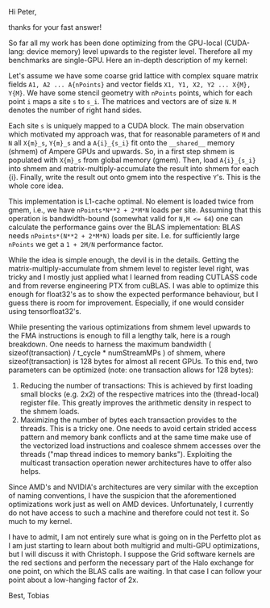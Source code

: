 Hi Peter,

thanks for your fast answer!

So far all my work has been done optimizing from the GPU-local (CUDA-lang: device memory) level upwards to the register level.
Therefore all my benchmarks are single-GPU.
Here an in-depth description of my kernel:

Let's assume we have some coarse grid lattice with complex square matrix fields `A1, A2 ... A{nPoints}` and vector fields `X1, Y1, X2, Y2 ... X{M}, Y{M}`.
We have some stencil geometry with `nPoints` points, which for each point `i` maps a site `s` to `s_i`.
The matrices and vectors are of size `N`.
`M` denotes the number of right hand sides.

Each site `s` is uniquely mapped to a CUDA block.
The main observation which motivated my approach was, that for reasonable parameters of `M` and `N` all `X{m}_s`, `Y{m}_s` and a `A{i}_{s_i}` fit onto the `__shared__` memory (shmem) of Ampere GPUs and upwards.
So, in a first step shmem is populated with `X{m}_s` from global memory (gmem).
Then, load `A{i}_{s_i}` into shmem and matrix-multiply-accumulate the result into shmem for each {i}. 
Finally, write the result out onto gmem into the respective `Y`'s.
This is the whole core idea.

This implementation is L1-cache optimal.
No element is loaded twice from gmem, i.e., we have `nPoints*N**2 + 2*M*N` loads per site.
Assuming that this operation is bandwidth-bound (somewhat valid for `N,M <= 64`) one can calculate the performance gains over the BLAS implementation:
BLAS needs `nPoints*(N**2 + 2*M*N)` loads per site.
I.e. for sufficiently large  `nPoints` we get a `1 + 2M/N` performance factor.

While the idea is simple enough, the devil is in the details.
Getting the matrix-multiply-accumulate from shmem level to register level right, was tricky and I mostly just applied what I learned from reading CUTLASS code and from reverse engineering PTX from cuBLAS.
I was able to optimize this enough for float32's as to show the expected performance behaviour, but I guess there is room for improvement.
Especially, if one would consider using tensorfloat32's.

While presenting the various optimizations from shmem level upwards to the FMA instructions is enough to fill a lengthy talk, here is a rough breakdown.
One needs to harness the maximum bandwidth ( sizeof(transaction) / t_cycle * numStreamMPs ) of shmem, where sizeof(transaction) is 128 bytes for almost all recent GPUs.
To this end, two parameters can be optimized (note: one transaction allows for 128 bytes):
1. Reducing the number of transactions: This is achieved by first loading small blocks (e.g. 2x2) of the respective matrices into the (thread-local) register file. This greatly improves the arithmetic density in respect to the shmem loads.
2. Maximizing the number of bytes each transaction provides to the threads. This is a tricky one. One needs to avoid certain strided access pattern and memory bank conflicts and at the same time make use of the vectorized load instructions and coalesce shmem accesses over the threads ("map thread indices to memory banks"). Exploiting the multicast transaction operation newer architectures have to offer also helps.

Since AMD's and NVIDIA's architectures are very similar with the exception of naming conventions, I have the suspicion that the aforementioned optimizations work just as well on AMD devices.
Unfortunately, I currently do not have access to such a machine and therefore could not test it.
So much to my kernel.

I have to admit, I am not entirely sure what is going on in the Perfetto plot as I am just starting to learn about both multigrid and multi-GPU optimizations, but I will discuss it with Christoph.
I suppose the Grid software kernels are the red sections and perform the necessary part of the Halo exchange for one point, on which the BLAS calls are waiting.
In that case I can follow your point about a low-hanging factor of 2x.


Best,
Tobias
